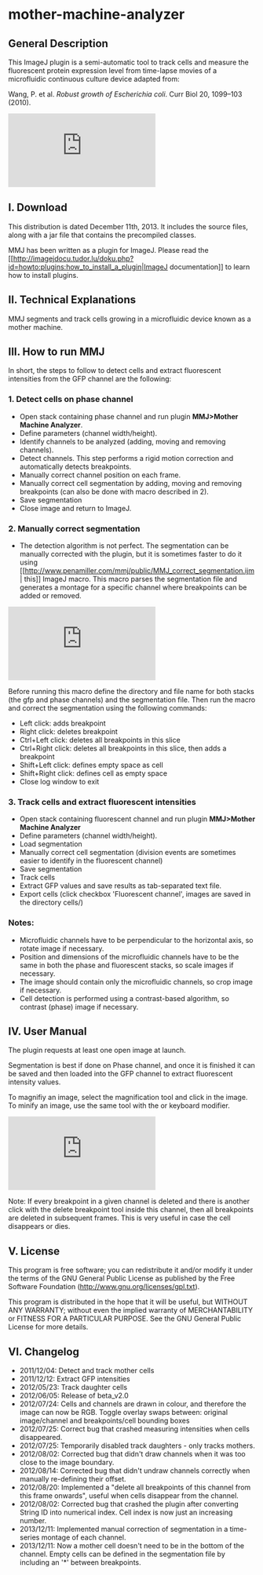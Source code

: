 mother-machine-analyzer
=======================

##  General Description


This ImageJ plugin is a semi-automatic tool to track cells and measure the fluorescent protein expression level from time-lapse movies of a microfluidic continuous culture device adapted from:

Wang, P. et al. _Robust growth of Escherichia coli_. Curr Biol 20, 1099–103 (2010).

![](http://penamiller.com/mmj/lib/exe/fetch.php?w=500&tok=219a99&media=mmj_panel.png)

##  I. Download 

This distribution is dated December 11th, 2013.  It includes the source files, along with a jar file that contains the precompiled classes.

MMJ has been written as a plugin for ImageJ. Please read the [[http://imagejdocu.tudor.lu/doku.php?id=howto:plugins:how_to_install_a_plugin|ImageJ documentation]] to learn how to install plugins.

##  II. Technical Explanations

MMJ segments and track cells growing in a microfluidic device known as a mother machine.  

##  III. How to run MMJ

In short, the steps to follow to detect cells and extract fluorescent intensities from the GFP channel are the following:

### 1. Detect cells on phase channel
  - Open stack containing phase channel and run plugin **MMJ>Mother Machine Analyzer**.
  - Define parameters (channel width/height).
  - Identify channels to be analyzed (adding, moving and removing channels).
  - Detect channels.   This step performs a rigid motion correction and automatically detects breakpoints.
  - Manually correct channel position on each frame.
  - Manually correct cell segmentation by adding, moving and removing breakpoints (can also be done with macro described in 2).
  - Save segmentation
  - Close image and return to ImageJ.

### 2. Manually correct segmentation

  - The detection algorithm is not perfect.  The segmentation can be manually corrected with the plugin, but it is sometimes faster to do it using [[http://www.penamiller.com/mmj/public/MMJ_correct_segmentation.ijm | this]] ImageJ macro.  This macro parses the segmentation file and generates a montage for a specific channel where breakpoints can be added or removed.

![](http://penamiller.com/mmj/lib/exe/fetch.php?media=1p_2.jpg)

Before running this macro define the directory and file name for both stacks (the gfp and phase channels) and the segmentation file.  Then run the macro and correct the segmentation using the following commands:

  * Left click: adds breakpoint
  * Right click: deletes breakpoint
  * Ctrl+Left click:  deletes all breakpoints in this slice
  * Ctrl+Right click:  deletes all breakpoints in this slice, then adds a breakpoint
  * Shift+Left click:  defines empty space as cell
  * Shift+Right click: defines cell as empty space
  * Close log window to exit

### 3. Track cells and extract fluorescent intensities

  - Open stack containing fluorescent channel and run plugin **MMJ>Mother Machine Analyzer**
  - Define parameters (channel width/height).
  - Load segmentation 
  - Manually correct cell segmentation (division events are sometimes easier to identify in the fluorescent channel)
  - Save segmentation
  - Track cells
  - Extract GFP values and save results as tab-separated text file.
  - Export cells (click checkbox 'Fluorescent channel', images are saved in the directory cells/)

### Notes:
  * Microfluidic channels have to be perpendicular to the horizontal axis, so rotate image if necessary.
  * Position and dimensions of the microfluidic channels have to be the same in both the phase and fluorescent stacks, so scale images if necessary.
  * The image should contain only the microfluidic channels, so crop image if necessary.
  * Cell detection is performed using a contrast-based algorithm, so contrast (phase) image if necessary.


## IV. User Manual 

The plugin requests at least one open image at launch.  

Segmentation is best if done on Phase channel, and once it is finished it can be saved and then loaded into the GFP channel to extract fluorescent intensity values.

To magnifiy an image, select the magnification tool and click in the image. To minify an image, use the same tool with the <CNTL> or <ALT> keyboard modifier.

![](http://penamiller.com/mmj/lib/exe/fetch.php?media=mmj.jpg)

Note: If every breakpoint in a given channel is deleted and there is another click with the delete breakpoint tool inside this channel, then all breakpoints are deleted in subsequent frames.  This is very useful in case the cell disappears or dies.

## V. License

This program is free software; you can redistribute it and/or modify it under the terms of the GNU General Public License as published by the Free Software Foundation (http://www.gnu.org/licenses/gpl.txt). 

This program is distributed in the hope that it will be useful, but WITHOUT ANY WARRANTY; without even the implied warranty of MERCHANTABILITY or FITNESS FOR A PARTICULAR PURPOSE. See the GNU General Public License for more details. 

## VI. Changelog

  * 2011/12/04: Detect and track mother cells
  * 2011/12/12: Extract GFP intensities
  * 2012/05/23: Track daughter cells
  * 2012/06/05: Release of beta_v2.0
  * 2012/07/24: Cells and channels are drawn in colour, and therefore the image can now be RGB.  Toggle overlay swaps between: original image/channel and breakpoints/cell bounding boxes
  * 2012/07/25: Correct bug that crashed measuring intensities when cells disappeared.
  * 2012/07/25: Temporarily disabled track daughters - only tracks mothers.
  * 2012/08/02: Corrected bug that didn't draw channels when it was too close to the image boundary.
  * 2012/08/14: Corrected bug that didn't undraw channels correctly when manually re-defining their offset.
  * 2012/08/20: Implemented a "delete all breakpoints of this channel from this frame onwards", useful when cells disappear from the channel.
  * 2012/08/02: Corrected bug that crashed the plugin after converting String ID into numerical index.  Cell index is now just an increasing number.
  * 2013/12/11: Implemented manual correction of segmentation in a time-series montage of each channel.
  * 2013/12/11: Now a mother cell doesn't need to be in the bottom of the channel. Empty cells can be defined in the segmentation file by including an '*' between breakpoints.

